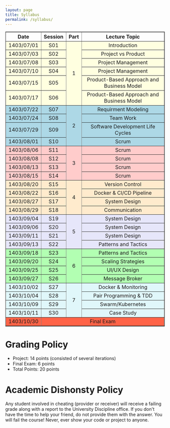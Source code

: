 ```yaml
---
layout: page
title: Syllabus
permalink: /syllabus/
---
```


<table border="1" style="width: 100%; text-align: center;">
    <tr>
        <th>Date</th>
        <th>Session</th>
        <th>Part</th>
        <th>Lecture Topic</th>
    </tr>
    <tr style="background-color:#ffffe0">
        <td>1403/07/01</td>
        <td>S01</td>
        <td rowspan="6">1</td>
        <td>Introduction</td>
    </tr>
    <tr style="background-color:#ffffe0">
        <td>1403/07/03</td>
        <td>S02</td>
        <td>Project vs Product</td>
    </tr>
    <tr style="background-color:#ffffe0">
        <td>1403/07/08</td>
        <td>S03</td>
        <td>Project Management</td>
    </tr>
    <tr style="background-color:#ffffe0">
        <td>1403/07/10</td>
        <td>S04</td>
        <td>Project Management</td>
    </tr>
    <tr style="background-color:#ffffe0">
        <td>1403/07/15</td>
        <td>S05</td>
        <td>Product-Based Approach and Business Model</td>
    </tr>
    <tr style="background-color:#ffffe0">
        <td>1403/07/17</td>
        <td>S06</td>
        <td>Product-Based Approach and Business Model</td>
    </tr>
    <tr style="background-color:#add8e6">
        <td>1403/07/22</td>
        <td>S07</td>
        <td rowspan="4">2</td>
        <td>Requirment Modeling</td>
    </tr>
    <tr style="background-color:#add8e6">
        <td>1403/07/24</td>
        <td>S08</td>
        <td>Team Work</td>
    </tr>
    <tr style="background-color:#add8e6">
        <td>1403/07/29</td>
        <td>S09</td>
        <td>Software Development Life Cycles</td>
    </tr>
    <tr style="background-color:#add8e6">
        <td>1403/08/01</td>
        <td>S10</td>
        <td>Scrum</td>
    </tr>
    <tr style="background-color:#ffcccb">
        <td>1403/08/06</td>
        <td>S11</td>
        <td rowspan="4">3</td>
        <td>Scrum</td>
    </tr>
    <tr style="background-color:#ffcccb">
        <td>1403/08/08</td>
        <td>S12</td>
        <td>Scrum</td>
    </tr>
    <tr style="background-color:#ffcccb">
        <td>1403/08/13</td>
        <td>S13</td>
        <td>Scrum</td>
    </tr>
    <tr style="background-color:#ffcccb">
        <td>1403/08/15</td>
        <td>S14</td>
        <td>Scrum</td>
    </tr>
    <tr style="background-color:#ffebcd">
        <td>1403/08/20</td>
        <td>S15</td>
        <td rowspan="4">4</td>
        <td>Version Control</td>
    </tr>
    <tr style="background-color:#ffebcd">
        <td>1403/08/22</td>
        <td>S16</td>
        <td>Docker & CI/CD Pipeline</td>
    </tr>
    <tr style="background-color:#ffebcd">
        <td>1403/08/27</td>
        <td>S17</td>
        <td>System Design</td>
    </tr>
    <tr style="background-color:#ffebcd">
        <td>1403/08/29</td>
        <td>S18</td>
        <td>Communication</td>
    </tr>
    <tr style="background-color:#e6e6fa">
        <td>1403/09/04</td>
        <td>S19</td>
        <td rowspan="4">5</td>
        <td>System Design</td>
    </tr>
    <tr style="background-color:#e6e6fa">
        <td>1403/09/06</td>
        <td>S20</td>
        <td>System Design</td>
    </tr>
    <tr style="background-color:#e6e6fa">
        <td>1403/09/11</td>
        <td>S21</td>
        <td>System Design</td>
    </tr>
    <tr style="background-color:#e6e6fa">
        <td>1403/09/13</td>
        <td>S22</td>
        <td>Patterns and Tactics</td>
    </tr>
    <tr style="background-color:#b2ffb2">
        <td>1403/09/18</td>
        <td>S23</td>
        <td rowspan="4">6</td>
        <td>Patterns and Tactics</td>
    </tr>
    <tr style="background-color:#b2ffb2">
        <td>1403/09/20</td>
        <td>S24</td>
        <td>Scaling Strategies</td>
    </tr>
    <tr style="background-color:#b2ffb2">
        <td>1403/09/25</td>
        <td>S25</td>
        <td>UI/UX Design</td>
    </tr>
    <tr style="background-color:#b2ffb2">
        <td>1403/09/27</td>
        <td>S26</td>
        <td>Message Broker</td>
    </tr>
    <tr style="background-color:#e0f7fa">
        <td>1403/10/02</td>
        <td>S27</td>
        <td rowspan="4">7</td>
        <td>Docker & Monitoring</td>
    </tr>
    <tr style="background-color:#e0f7fa">
        <td>1403/10/04</td>
        <td>S28</td>
        <td>Pair Programming & TDD</td>
    </tr>
    <tr style="background-color:#e0f7fa">
        <td>1403/10/09</td>
        <td>S29</td>
        <td>Swarm/Kubernetes</td>
    </tr>
    <tr style="background-color:#e0f7fa">
        <td>1403/10/11</td>
        <td>S30</td>
        <td>Case Study</td>
    </tr>
    <tr style="background-color:#ff6347">
        <td>1403/10/30</td>
        <td colspan="4" style="text-align: center;">Final Exam</td>
    </tr>
</table>


# Grading Policy
  * Project: 14 points (consisted of several iterations)
  * Final Exam: 6 points 
  * Total Points: 20 points


# Academic Dishonsty Policy
Any student involved in cheating (provider or receiver) will receive a failing grade along with a report to the University Discipline office. If you don't have the time to help your friend, do not provide them with the answer. You will fail the course! Never, ever show your code or project to anyone. 